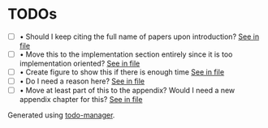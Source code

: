 # TODOs
<!---@TODO-List-Start--->
- [ ] • Should I keep citing the full name of papers upon introduction? [See in file](main.tex#L66)
- [ ] • Move this to the implementation section entirely since it is too implementation oriented? [See in file](main.tex#L551)
- [ ] • Create figure to show this if there is enough time [See in file](main.tex#L817)
- [ ] • Do I need a reason here? [See in file](main.tex#L873)
- [ ] • Move at least part of this to the appendix? Would I need a new appendix chapter for this? [See in file](main.tex#L1498)
<!---@TODO-List-End--->

Generated using [todo-manager](https://github.com/dwd31415/todo-manager).
